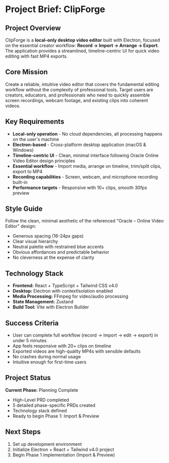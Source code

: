 # Project Brief: ClipForge

## Project Overview
ClipForge is a **local-only desktop video editor** built with Electron, focused on the essential creator workflow: **Record → Import → Arrange → Export**. The application provides a streamlined, timeline-centric UI for quick video editing with fast MP4 exports.

## Core Mission
Create a reliable, intuitive video editor that covers the fundamental editing workflow without the complexity of professional tools. Target users are creators, educators, and professionals who need to quickly assemble screen recordings, webcam footage, and existing clips into coherent videos.

## Key Requirements
- **Local-only operation** - No cloud dependencies, all processing happens on the user's machine
- **Electron-based** - Cross-platform desktop application (macOS & Windows)
- **Timeline-centric UI** - Clean, minimal interface following Oracle Online Video Editor design principles
- **Essential workflow** - Import media, arrange on timeline, trim/split clips, export to MP4
- **Recording capabilities** - Screen, webcam, and microphone recording built-in
- **Performance targets** - Responsive with 10+ clips, smooth 30fps preview

## Style Guide
Follow the clean, minimal aesthetic of the referenced "Oracle – Online Video Editor" design:
- Generous spacing (16-24px gaps)
- Clear visual hierarchy
- Neutral palette with restrained blue accents
- Obvious affordances and predictable behavior
- No cleverness at the expense of clarity

## Technology Stack
- **Frontend:** React + TypeScript + Tailwind CSS v4.0
- **Desktop:** Electron with contextIsolation enabled
- **Media Processing:** FFmpeg for video/audio processing
- **State Management:** Zustand
- **Build Tool:** Vite with Electron Builder

## Success Criteria
- User can complete full workflow (record → import → edit → export) in under 5 minutes
- App feels responsive with 20+ clips on timeline
- Exported videos are high-quality MP4s with sensible defaults
- No crashes during normal usage
- Intuitive enough for first-time users

## Project Status
**Current Phase:** Planning Complete
- High-Level PRD completed
- 5 detailed phase-specific PRDs created
- Technology stack defined
- Ready to begin Phase 1: Import & Preview

## Next Steps
1. Set up development environment
2. Initialize Electron + React + Tailwind v4.0 project
3. Begin Phase 1 implementation (Import & Preview)
